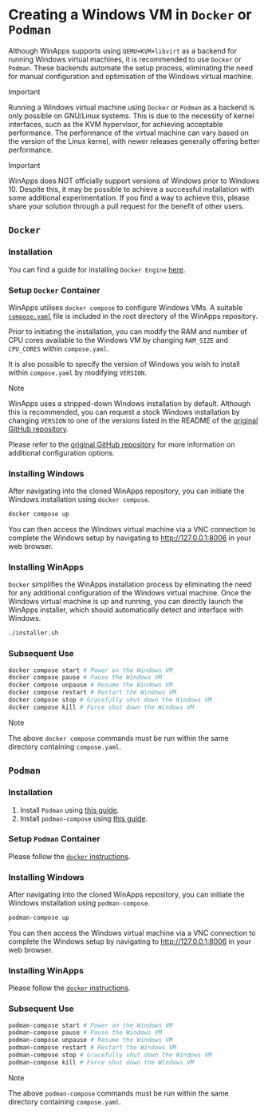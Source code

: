 # Creating a Windows VM in `Docker` or `Podman`
Although WinApps supports using `QEMU+KVM+libvirt` as a backend for running Windows virtual machines, it is recommended to use `Docker` or `Podman`. These backends automate the setup process, eliminating the need for manual configuration and optimisation of the Windows virtual machine.

> [!IMPORTANT]
Running a Windows virtual machine using `Docker` or `Podman` as a backend is only possible on GNU/Linux systems. This is due to the necessity of kernel interfaces, such as the KVM hypervisor, for achieving acceptable performance. The performance of the virtual machine can vary based on the version of the Linux kernel, with newer releases generally offering better performance.

> [!IMPORTANT]
> WinApps does NOT officially support versions of Windows prior to Windows 10. Despite this, it may be possible to achieve a successful installation with some additional experimentation. If you find a way to achieve this, please share your solution through a pull request for the benefit of other users.

## `Docker`
### Installation
You can find a guide for installing `Docker Engine` [here](https://docs.docker.com/engine/install/).

### Setup `Docker` Container
WinApps utilises `docker compose` to configure Windows VMs. A suitable [`compose.yaml`](https://github.com/winapps-org/winapps/blob/main/compose.yaml) file is included in the root directory of the WinApps repository.

Prior to initiating the installation, you can modify the RAM and number of CPU cores available to the Windows VM by changing `RAM_SIZE` and `CPU_CORES` within `compose.yaml`.

It is also possible to specify the version of Windows you wish to install within `compose.yaml` by modifying `VERSION`.

> [!NOTE]
> WinApps uses a stripped-down Windows installation by default. Although this is recommended, you can request a stock Windows installation by changing `VERSION` to one of the versions listed in the README of the [original GitHub repository](https://github.com/dockur/windows).

Please refer to the [original GitHub repository](https://github.com/dockur/windows) for more information on additional configuration options.

### Installing Windows
After navigating into the cloned WinApps repository, you can initiate the Windows installation using `docker compose`.
```bash
docker compose up
```

You can then access the Windows virtual machine via a VNC connection to complete the Windows setup by navigating to http://127.0.0.1:8006 in your web browser.

### Installing WinApps
`Docker` simplifies the WinApps installation process by eliminating the need for any additional configuration of the Windows virtual machine. Once the Windows virtual machine is up and running, you can directly launch the WinApps installer, which should automatically detect and interface with Windows.

```bash
./installer.sh
```

### Subsequent Use
```bash
docker compose start # Power on the Windows VM
docker compose pause # Pause the Windows VM
docker compose unpause # Resume the Windows VM
docker compose restart # Restart the Windows VM
docker compose stop # Gracefully shut down the Windows VM
docker compose kill # Force shut down the Windows VM
```

> [!NOTE]
> The above `docker compose` commands must be run within the same directory containing `compose.yaml`.

## `Podman`
### Installation
1. Install `Podman` using [this guide](https://podman.io/docs/installation).
2. Install `podman-compose` using [this guide](https://github.com/containers/podman-compose?tab=readme-ov-file#installation).

### Setup `Podman` Container
Please follow the [`docker` instructions](#setup-docker-container).

### Installing Windows
After navigating into the cloned WinApps repository, you can initiate the Windows installation using `podman-compose`.
```bash
podman-compose up
```

You can then access the Windows virtual machine via a VNC connection to complete the Windows setup by navigating to http://127.0.0.1:8006 in your web browser.

### Installing WinApps
Please follow the [`docker` instructions](#installing-winapps).

### Subsequent Use
```bash
podman-compose start # Power on the Windows VM
podman-compose pause # Pause the Windows VM
podman-compose unpause # Resume the Windows VM
podman-compose restart # Restart the Windows VM
podman-compose stop # Gracefully shut down the Windows VM
podman-compose kill # Force shut down the Windows VM
```

> [!NOTE]
> The above `podman-compose` commands must be run within the same directory containing `compose.yaml`.
